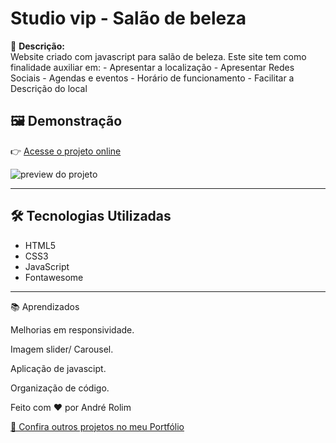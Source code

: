 #  Studio vip - Salão de beleza

📌 **Descrição:**  
  Website criado com javascript para salão de beleza.
  Este site tem como finalidade auxiliar em:
    - Apresentar a localização
    - Apresentar Redes Sociais
    - Agendas e eventos 
    - Horário de funcionamento
    - Facilitar a Descrição do local

## 🖼️ Demonstração
👉 [Acesse o projeto online](https://andrerollim.github.io/studio-narcizo/)  

![preview do projeto]()


---

## 🛠️ Tecnologias Utilizadas
- HTML5  
- CSS3  
- JavaScript
- Fontawesome

---

📚 Aprendizados


Melhorias em responsividade.

Imagem slider/ Carousel.

Aplicação de javascipt.

Organização de código.



Feito com ❤️ por André Rolim

<a href="https://github.com/AndreRollim" target="_blank">
  🔗 Confira outros projetos no meu Portfólio
</a>



